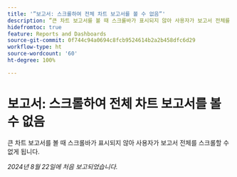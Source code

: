 ```yaml
---
title: '”보고서: 스크롤하여 전체 차트 보고서를 볼 수 없음”'
description: ”큰 차트 보고서를 볼 때 스크롤바가 표시되지 않아 사용자가 보고서 전체를 스크롤할 수 없게 됩니다.”
hidefromtoc: true
feature: Reports and Dashboards
source-git-commit: 0f744c94a0694c8fcb9524614b2a2b458dfc6d29
workflow-type: ht
source-wordcount: '60'
ht-degree: 100%

---
```


# 보고서: 스크롤하여 전체 차트 보고서를 볼 수 없음

<!--Valid issue, won't fix. Can be removed with GA of Canvas Dashboards-->

큰 차트 보고서를 볼 때 스크롤바가 표시되지 않아 사용자가 보고서 전체를 스크롤할 수 없게 됩니다.

_2024년 8월 22일에 처음 보고되었습니다._
